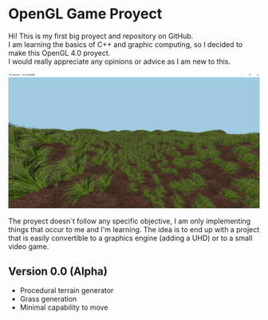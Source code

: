 # OpenGL Game Proyect

Hi! This is my first big proyect and repository on GitHub.  
I am learning the basics of C++ and graphic computing, so I decided to make this OpenGL 4.0 proyect.  
I would really appreciate any opinions or advice as I am new to this.

![](https://github.com/Abel-Breaker/Opengl-VideoGame/blob/master/GamePhoto.png)  


The proyect doesn´t follow any specific objective, I am only implementing things that occur to me and I'm learning. The idea is to end up with a project that is easily convertible to a graphics engine (adding a UHD) or to a small video game.


## Version 0.0 (Alpha)

- Procedural terrain generator
- Grass generation
- Minimal capability to move
